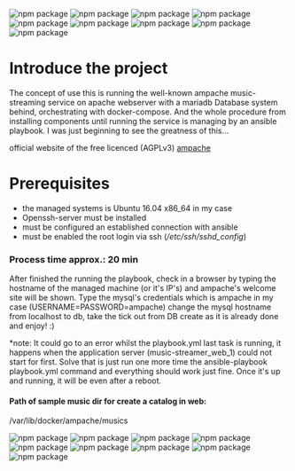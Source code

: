![npm package](https://img.shields.io/badge/ubuntu-16.04.6-purple.svg)
![npm package](https://img.shields.io/badge/docker-18.09.7-turquoise.svg)
![npm package](https://img.shields.io/badge/docker_compose-1.26.0-lightblue.svg)
![npm package](https://img.shields.io/badge/ansible-2.9.23-black.svg)
![npm package](https://img.shields.io/badge/python-2.7.12-blue.svg)
![npm package](https://img.shields.io/badge/openssh-7.2p2-yellow.svg)
![npm package](https://img.shields.io/badge/apache-2.4.38-cyklamen.svg)
![npm package](https://img.shields.io/badge/mariadb-10.3.29-brown.svg)
![npm package](https://img.shields.io/badge/ampache-4.1.1-orange.svg)

<h1>Introduce the project</h1>

The concept of use this is running the well-known ampache music-streaming service on apache webserver with a mariadb
Database system behind, orchestrating with docker-compose. And the whole procedure from installing components until 
running the service is managing by an ansible playbook. I was just beginning to see the greatness of this...

official website of the free licenced (AGPLv3) [ampache](http://ampache.org/)

<h1>Prerequisites</h1>

- the managed systems is Ubuntu 16.04 x86_64 in my case
- Openssh-server must be installed
- must be configured an established connection with ansible
- must be enabled the root login via ssh (*/etc/ssh/sshd_config*)

<h3>Process time approx.: 20 min</h3>

After finished the running the playbook, check in a browser by typing the hostname of the managed machine (or it's IP's)
and ampache's welcome site will be shown.
Type the mysql's credentials which is ampache in my case (USERNAME=PASSWORD=ampache) change the mysql hostname
from localhost to db, take the tick out from DB create as it is already done and enjoy! :)

*note: It could go to an error whilst the playbook.yml last task is running, it happens when the application
server (music-streamer_web_1) could not start for first. Solve that is just run one more time the ansible-playbook playbook.yml command and everything should work just fine.
Once it's up and running, it will be even after a reboot.

<h4>Path of sample music dir for create a catalog in web:</h4>

/var/lib/docker/ampache/musics

![npm package](https://img.shields.io/badge/ubuntu-16.04.6-purple.svg)
![npm package](https://img.shields.io/badge/docker-18.09.7-turquoise.svg)
![npm package](https://img.shields.io/badge/docker_compose-1.26.0-lightblue.svg)
![npm package](https://img.shields.io/badge/ansible-2.9.23-black.svg)
![npm package](https://img.shields.io/badge/python-2.7.12-blue.svg)
![npm package](https://img.shields.io/badge/openssh-7.2p2-yellow.svg)
![npm package](https://img.shields.io/badge/apache-2.4.38-cyklamen.svg)
![npm package](https://img.shields.io/badge/mariadb-10.3.29-brown.svg)
![npm package](https://img.shields.io/badge/ampache-4.1.1-orange.svg)
